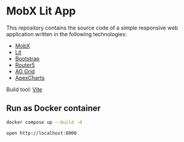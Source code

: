 # MobX Lit App

This repository contains the source code of a simple responsive web application written in the following technologies:

- [MobX](https://mobx.js.org/)
- [Lit](https://lit.dev/)
- [Bootstrap](https://getbootstrap.com/)
- [Router5](https://router5.js.org/)
- [AG Grid](https://www.ag-grid.com/)
- [ApexCharts](https://apexcharts.com/)

Build tool: [Vite](https://vitejs.dev/)

## Run as Docker container

```bash
docker compose up --build -d
```

```bash
open http://localhost:8000
```
